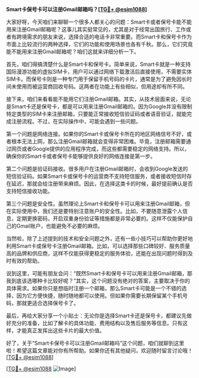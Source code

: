 **Smart卡保号卡可以注册Gmail邮箱吗？[[TG💪+ @esim1088](https://t.me/s/esim1088)]**

大家好呀，今天咱们来聊聊一个很多人都关心的问题：Smart卡或者保号卡能不能用来注册Gmail邮箱呢？这事儿其实挺常见的，尤其是对于经常出国旅行、工作或者有跨境需求的朋友来说，选择合适的电话卡非常重要。而Smart卡和保号卡作为市面上比较流行的两种选择，它们的功能和使用场景也各有千秋。那么，它们究竟能不能用来注册Gmail邮箱呢？咱们这就来详细分析一下。

首先，咱们得搞清楚什么是Smart卡和保号卡。简单来说，Smart卡就是一种支持国际漫游功能的虚拟SIM卡，用户可以通过网络下载激活后直接使用，不需要实体SIM卡。而保号卡则是一种专门用于保留手机号码的卡片，通常是为了避免因长时间未使用而被运营商回收号码。这两者在功能上有些相似，但用途却有所不同。

接下来，咱们来看看能不能用它们注册Gmail邮箱。其实，从技术层面来说，无论是Smart卡还是保号卡，都是可以用来注册Gmail邮箱的。因为Google并没有限制特定类型的SIM卡来注册邮箱，只要能正常接收短信验证码或者语音验证，就能完成注册流程。不过，在实际操作中，可能会遇到一些问题。

第一个问题是网络连接。如果你的Smart卡或保号卡所在的地区网络信号不好，或者根本无法上网，那么注册Gmail邮箱就会变得非常困难。毕竟，注册邮箱需要通过网页或者Google提供的应用程序完成，而这些都需要稳定的网络支持。所以，确保你的Smart卡或者保号卡能够提供良好的网络连接是第一步。

第二个问题是验证码接收。很多用户在注册Gmail邮箱时，会收到Google发送的短信验证码。如果Smart卡或保号卡的运营商不支持短信服务，或者接收短信时存在延迟，那就会给注册带来麻烦。因此，在选择这类卡的时候，最好提前确认是否支持短信接收功能。

第三个问题是安全性。虽然理论上Smart卡和保号卡可以用来注册Gmail邮箱，但在实际使用中，我们还是要特别注意账户的安全性。比如，不要随意泄露个人信息，定期更换密码，开启双重身份验证等措施都是非常必要的。这样不仅能保护自己的Gmail账户，也能避免不必要的麻烦。

当然啦，除了上述提到的技术和安全问题之外，还有一些小技巧可以帮助你更好地利用Smart卡或保号卡注册Gmail邮箱。比如，可以选择那些口碑较好、服务质量高的品牌和供应商，这样不仅能获得更稳定的服务体验，还能在出现问题时得到及时有效的帮助。

说到这里，可能有朋友会问：“既然Smart卡和保号卡可以用来注册Gmail邮箱，那我到底该选哪种卡比较好呢？”其实，这个问题没有绝对的答案，主要取决于你的具体需求。如果你只是想临时注册一个邮箱，那么Smart卡可能是一个不错的选择，因为它方便快捷，随时随地都可以使用。但如果你需要长期保留某个手机号码，那就更适合选择保号卡了。

最后，再给大家分享一个小贴士：无论你是选择Smart卡还是保号卡，都建议先做好充分的准备，比如了解卡的具体功能、费用结构以及售后服务等信息。只有这样，才能真正发挥出这些卡片的最大价值。

好了，关于“Smart卡保号卡可以注册Gmail邮箱吗”这个问题，咱们就聊到这里啦！希望这篇文章能对你有所帮助。如果你还有其他疑问，欢迎随时留言讨论哦！[[TG💪+ @esim1088](https://t.me/s/esim1088)]

[[TG💪+ @esim1088](https://t.me/s/esim1088) ![Image](https://i.postimg.cc/4NQfJmqS/Snipaste-2025-05-13-00-14-12.png)]